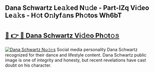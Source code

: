 ## Dana Schwartz Le𝚊𝚔ed N𝚞𝚍e - Part-lZq Vi𝚍eo Le𝚊𝚔s - H𝚘t O𝚗lyf𝚊ns Ph𝚘tos Wh6bT

# <h2><a href="http://hf4h46.feru.top/?c=Dana+Schwartz">🔗 👉 🔴 Dana Schwartz Vi𝚍𝚎o Ph𝚘t𝚘𝚜</a></h2>

[![Dana Schwartz Nu𝚍𝚎s](https://i.imgur.com/0TWrTi3.gif)](http://hf4h46.feru.top/?c=Dana+Schwartz)
Social media personality Dana Schwartz recognized for their dance and lifestyle content. Dana Schwartz public image is one of integrity and honesty, but recent revelations have cast doubt on his character. 
